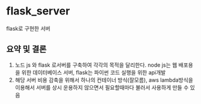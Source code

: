 # flask_server
flask로 구현한 서버


## 요약 및 결론

1. 노드 js 와 flask 로서버를 구축하여 각각의 목적을 달리한다. node js는 웹 배포용을 위한 데이터베이스 서버, flask는 파이썬 코드 실행을 위한 api개발
2. 해당 서버 비용 감축을 위해서 하나의 컨테이너 방식(잘모름), aws lambda방식을 이용해서 서버를 상시 운용하지 않으면서 필요할때마다 불러서 사용하게 만들 수 있음